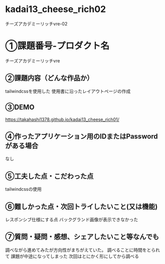 # kadai13_cheese_rich02
チーズアカデミーリッチvre-02
# ①課題番号-プロダクト名

チーズアカデミーリッチvre

## ②課題内容（どんな作品か）

tailwindcssを使用した
使用書に沿ったレイアウトページの作成

## ③DEMO

https://takahashi1378.github.io/kadai13_cheese_rich01/

## ④作ったアプリケーション用のIDまたはPasswordがある場合

なし

## ⑤工夫した点・こだわった点

tailwindcssの使用

## ⑥難しかった点・次回トライしたいこと(又は機能)

レスポンシブ仕様にする点
バックグランド画像が表示できなかった

## ⑦質問・疑問・感想、シェアしたいこと等なんでも

調べながら進めてみたが方向性がまちがえていた。
調べることに時間をとられて
課題が中途になってしまった
次回はとにかく形にしてから調べる
